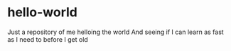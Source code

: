 # hello-world
Just a repository of me helloing the world
And seeing if I can learn as fast as I need to before I get old
